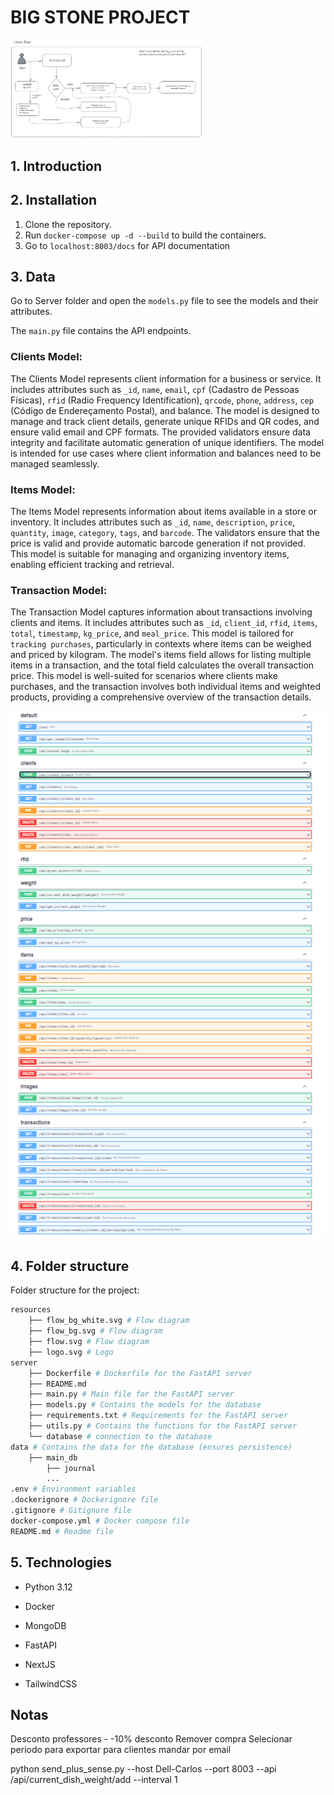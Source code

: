 # BIG STONE PROJECT

<img src="resources\flow_bg_white.svg" alt="flow" style="zoom: 30%;" />

## 1. Introduction

## 2. Installation

1. Clone the repository.
2. Run `docker-compose up -d --build` to build the containers.
3. Go to `localhost:8003/docs` for API documentation

## 3. Data

Go to Server folder and open the `models.py` file to see the models and their attributes.

The `main.py` file contains the API endpoints.

### Clients Model:

The Clients Model represents client information for a business or service. It includes attributes such as `_id`, `name`, `email`, `cpf` (Cadastro de Pessoas Físicas), `rfid` (Radio Frequency Identification), `qrcode`, `phone`, `address`, `cep` (Código de Endereçamento Postal), and balance. The model is designed to manage and track client details, generate unique RFIDs and QR codes, and ensure valid email and CPF formats. The provided validators ensure data integrity and facilitate automatic generation of unique identifiers. The model is intended for use cases where client information and balances need to be managed seamlessly.

### Items Model:

The Items Model represents information about items available in a store or inventory. It includes attributes such as `_id`, `name`, `description`, `price`, `quantity`, `image`, `category`, `tags`, and `barcode`. The validators ensure that the price is valid and provide automatic barcode generation if not provided. This model is suitable for managing and organizing inventory items, enabling efficient tracking and retrieval.

### Transaction Model:

The Transaction Model captures information about transactions involving clients and items. It includes attributes such as `_id`, `client_id`, `rfid`, `items`, `total`, `timestamp`, `kg_price`, and `meal_price`. This model is tailored for `tracking purchases`, particularly in contexts where items can be weighed and priced by kilogram. The model's items field allows for listing multiple items in a transaction, and the total field calculates the overall transaction price. This model is well-suited for scenarios where clients make purchases, and the transaction involves both individual items and weighted products, providing a comprehensive overview of the transaction details.

<img src="resources\APIs.png" alt="logo" style="zoom: 100%;" />

## 4. Folder structure

Folder structure for the project:

```bash
resources
    ├── flow_bg_white.svg # Flow diagram
    ├── flow_bg.svg # Flow diagram
    ├── flow.svg # Flow diagram
    ├── logo.svg # Logo
server
    ├── Dockerfile # Dockerfile for the FastAPI server
    ├── README.md
    ├── main.py # Main file for the FastAPI server
    ├── models.py # Contains the models for the database
    ├── requirements.txt # Requirements for the FastAPI server
    ├── utils.py # Contains the functions for the FastAPI server
    └── database # connection to the database
data # Contains the data for the database (ensures persistence)
    ├── main_db
        ├── journal
        ...
.env # Environment variables
.dockerignore # Dockerignore file
.gitignore # Gitignore file
docker-compose.yml # Docker compose file
README.md # Readme file
```

## 5. Technologies

- Python 3.12
- Docker
- MongoDB
- FastAPI

- NextJS
- TailwindCSS

## Notas

Desconto professores - -10% desconto
Remover compra
Selecionar periodo para exportar para clientes
mandar por email

python send_plus_sense.py --host Dell-Carlos --port 8003 --api /api/current_dish_weight/add --interval 1
